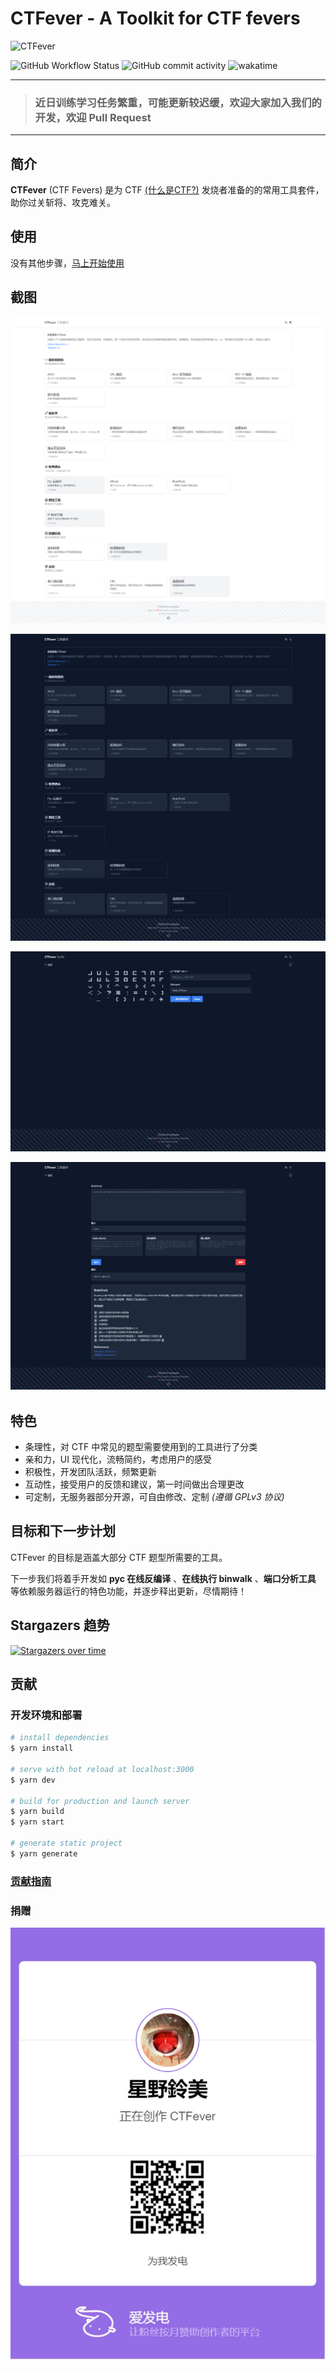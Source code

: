 # CTFever - A Toolkit for CTF fevers

![CTFever](https://socialify.git.ci/UniiemStudio/CTFever/image?description=1&descriptionEditable=A%20fantastic%20toolkit%20for%20CTFers%20and%20everyone.&font=KoHo&issues=1&logo=https%3A%2F%2Fraw.githubusercontent.com%2FUniiemStudio%2FCTFever%2Fmain%2Fstatic%2Ficon.svg&owner=1&pattern=Floating%20Cogs&pulls=1&stargazers=1&theme=Light)

![GitHub Workflow Status](https://img.shields.io/github/workflow/status/UniiemStudio/CTFever/ci)
![GitHub commit activity](https://img.shields.io/github/commit-activity/w/UniiemStudio/CTFever)
![wakatime](https://wakatime.com/badge/user/589c46ee-6ba6-403c-bc9f-3a7aef5b206c/project/c477b34d-85f2-4fe0-b7c8-f74639d78dda.svg)

---
> ### **近日训练学习任务繁重，可能更新较迟缓，欢迎大家加入我们的开发，欢迎 Pull Request**
---

## 简介

**CTFever** (CTF Fevers) 是为 CTF [(什么是CTF?)](https://baike.baidu.com/item/CTF) 发烧者准备的的常用工具套件，助你过关斩将、攻克难关。

## 使用

没有其他步骤，[马上开始使用](https://ctfever.uniiem.com/)

## 截图

![首页](static/screenshots/Home_Light.png)

![首页(暗色)](static/screenshots/Home_Dark.png)

![猪圈密码工具](static/screenshots/Tool_Pigpen.png)

![BrainFuck 工具](static/screenshots/Tool_BrainFuck.png)

## 特色

* 条理性，对 CTF 中常见的题型需要使用到的工具进行了分类
* 亲和力，UI 现代化，流畅简约，考虑用户的感受
* 积极性，开发团队活跃，频繁更新
* 互动性，接受用户的反馈和建议，第一时间做出合理更改
* 可定制，无服务器部分开源，可自由修改、定制 *(遵循 GPLv3 协议)*

## 目标和下一步计划

CTFever 的目标是涵盖大部分 CTF 题型所需要的工具。

下一步我们将着手开发如 **pyc 在线反编译** 、**在线执行 binwalk** 、**端口分析工具** 等依赖服务器运行的特色功能，并逐步释出更新，尽情期待！

## Stargazers 趋势

[![Stargazers over time](https://starchart.cc/UniiemStudio/CTFever.svg)](https://starchart.cc/UniiemStudio/CTFever)

## 贡献

### 开发环境和部署

```bash
# install dependencies
$ yarn install

# serve with hot reload at localhost:3000
$ yarn dev

# build for production and launch server
$ yarn build
$ yarn start

# generate static project
$ yarn generate
```

### [贡献指南](https://github.com/UniiemStudio/CTFever/blob/main/CONTRIBUTING.md)

[//]: # (## 耻辱榜)

[//]: # ()

[//]: # (这是一条记录和谴责那些违背了本项目使用的 **[GPLv3]&#40;https://github.com/UniiemStudio/CTFever/blob/main/LICENSE&#41;** 开源协议的人或站点的时间线。)

[//]: # ()

[//]: # (+ 2022.04.22 **ctftool.che\*\*\*\*\*.cn&#40;liyikun\*\*\*\*@gmail.com&#41;** 删除版权信息并重新分发)

### 捐赠

[![](static/readme/afdian.jpg)](https://afdian.net/@hoshino_suzumi)
